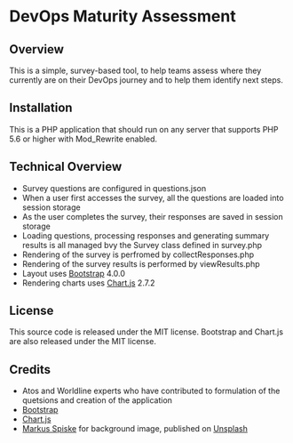 # DevOps Maturity Assessment

## Overview

This is a simple, survey-based tool, to help teams assess where they currently are on their DevOps journey and to help them identify next steps.

## Installation

This is a PHP application that should run on any server that supports PHP 5.6 or higher with Mod_Rewrite enabled. 

## Technical Overview

* Survey questions are configured in questions.json
* When a user first accesses the survey, all the questions are loaded into session storage
* As the user completes the survey, their responses are saved in session storage
* Loading questions, processing responses and generating summary results is all managed bvy the Survey class defined in survey.php
* Rendering of the survey is perfromed by collectResponses.php
* Rendering of the survey results is performed by viewResults.php
* Layout uses [Bootstrap](http://getbootstrap.com/) 4.0.0
* Rendering charts uses [Chart.js](https://www.chartjs.org/) 2.7.2

## License

This source code is released under the MIT license. Bootstrap and Chart.js are also released under the MIT license.

## Credits

* Atos and Worldline experts who have contributed to formulation of the quetsions and creation of the application
* [Bootstrap](http://getbootstrap.com/)
* [Chart.js](https://www.chartjs.org/)
* [Markus Spiske](https://unsplash.com/@markusspiske) for background image, published on [Unsplash](https://unsplash.com/)
